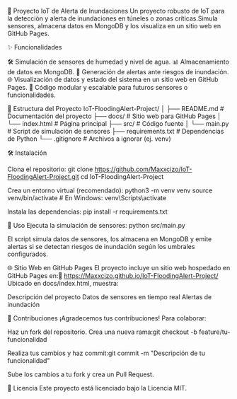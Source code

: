 🌊 Proyecto IoT de Alerta de Inundaciones
Un proyecto robusto de IoT para la detección y alerta de inundaciones en túneles o zonas críticas.Simula sensores, almacena datos en MongoDB y los visualiza en un sitio web en GitHub Pages.

✨ Funcionalidades

🛠️ Simulación de sensores de humedad y nivel de agua.
📊 Almacenamiento de datos en MongoDB.
🚨 Generación de alertas ante riesgos de inundación.
🌐 Visualización de datos y estado del sistema en un sitio web en GitHub Pages.
🔧 Código modular y escalable para futuros sensores o funcionalidades.


📂 Estructura del Proyecto
IoT-FloodingAlert-Project/
│
├── README.md                # Documentación del proyecto
├── docs/                    # Sitio web para GitHub Pages
│   └── index.html           # Página principal
├── src/                     # Código fuente
│   └── main.py              # Script de simulación de sensores
├── requirements.txt         # Dependencias de Python
└── .gitignore               # Archivos a ignorar (ej. venv)


🛠️ Instalación

Clona el repositorio:
git clone https://github.com/Maxxcizo/IoT-FloodingAlert-Project.git
cd IoT-FloodingAlert-Project


Crea un entorno virtual (recomendado):
python3 -m venv venv
source venv/bin/activate  # En Windows: venv\Scripts\activate


Instala las dependencias:
pip install -r requirements.txt




🚀 Uso
Ejecuta la simulación de sensores:
python src/main.py

El script simula datos de sensores, los almacena en MongoDB y emite alertas si se detectan riesgos de inundación según los umbrales configurados.

🌐 Sitio Web en GitHub Pages
El proyecto incluye un sitio web hospedado en GitHub Pages en:🔗 https://Maxxcizo.github.io/IoT-FloodingAlert-Project/
Ubicado en docs/index.html, muestra:

Descripción del proyecto
Datos de sensores en tiempo real
Alertas de inundación


🤝 Contribuciones
¡Agradecemos tus contribuciones! Para colaborar:

Haz un fork del repositorio.
Crea una nueva rama:git checkout -b feature/tu-funcionalidad


Realiza tus cambios y haz commit:git commit -m "Descripción de tu funcionalidad"


Sube los cambios a tu fork y crea un Pull Request.


📜 Licencia
Este proyecto está licenciado bajo la Licencia MIT.